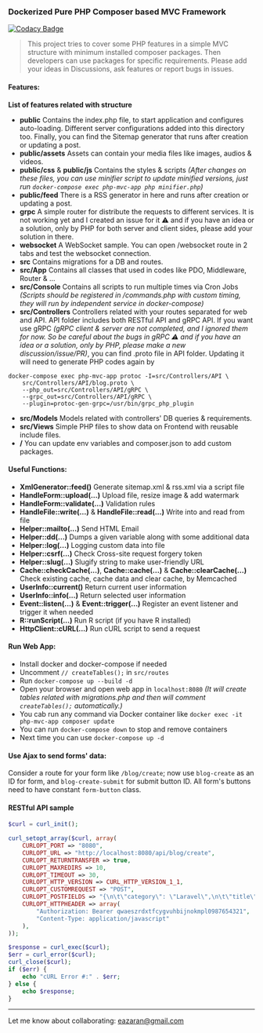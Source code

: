 ### Dockerized Pure PHP Composer based MVC Framework

[![Codacy Badge](https://api.codacy.com/project/badge/Grade/9b13bf034af64123821121d191acfaff)](https://app.codacy.com/manual/eazaran/php-mvc?utm_source=github.com&utm_medium=referral&utm_content=iazaran/php-mvc&utm_campaign=Badge_Grade_Dashboard)

> This project tries to cover some PHP features in a simple MVC structure with minimum installed composer packages. Then developers can use packages for specific requirements. Please add your ideas in Discussions, ask features or report bugs in issues.

#### Features:
**List of features related with structure**
- **public**
Contains the index.php file, to start application and configures auto-loading. Different server configurations added into this directory too. Finally, you can find the Sitemap generator that runs after creation or updating a post.
- **public/assets**
Assets can contain your media files like images, audios & videos.
- **public/css** & **public/js**
Contains the styles & scripts _(After changes on these files, you can use minifier script to update minified versions, just run `docker-compose exec php-mvc-app php minifier.php`)_
- **public/feed**
There is a RSS generator in here and runs after creation or updating a post.
- **grpc**
A simple router for distribute the requests to different services. It is not working yet and I created an issue for it ⚠ and if you have an idea or a solution, only by PHP for both server and client sides, please add your solution in there.
- **websocket**
A WebSocket sample. You can open /websocket route in 2 tabs and test the websocket connection.
- **src**
Contains migrations for a DB and routes.
- **src/App**
Contains all classes that used in codes like PDO, Middleware, Router & ...
- **src/Console**
Contains all scripts to run multiple times via Cron Jobs _(Scripts should be registered in /commands.php with custom timing, they will run by independent service in docker-compose)_
- **src/Controllers**
Controllers related with your routes separated for web and API. API folder includes both RESTful API and gRPC API. If you want use gRPC _(gRPC client & server are not completed, and I ignored them for now. So be careful about the bugs in gRPC ⚠ and if you have an idea or a solution, only by PHP, please make a new discussion/issue/PR)_, you can find .proto file in API folder. Updating it will need to generate PHP codes again by
```
docker-compose exec php-mvc-app protoc -I=src/Controllers/API \
    src/Controllers/API/blog.proto \
    --php_out=src/Controllers/API/gRPC \
    --grpc_out=src/Controllers/API/gRPC \
    --plugin=protoc-gen-grpc=/usr/bin/grpc_php_plugin
```
- **src/Models**
Models related with controllers' DB queries & requirements.
- **src/Views**
Simple PHP files to show data on Frontend with reusable include files.
- **/**
You can update env variables and composer.json to add custom packages.

#### Useful Functions:
- **XmlGenerator::feed()**
Generate sitemap.xml & rss.xml via a script file
- **HandleForm::upload(...)**
Upload file, resize image & add watermark
- **HandleForm::validate(...)**
Validation rules
- **HandleFile::write(...)** & **HandleFile::read(...)**
Write into and read from file
- **Helper::mailto(...)**
Send HTML Email
- **Helper::dd(...)**
Dumps a given variable along with some additional data
- **Helper::log(...)**
Logging custom data into file
- **Helper::csrf(...)**
Check Cross-site request forgery token
- **Helper::slug(...)**
Slugify string to make user-friendly URL
- **Cache::checkCache(...)**, **Cache::cache(...)** & **Cache::clearCache(...)**
Check existing cache, cache data and clear cache, by Memcached
- **UserInfo::current()**
Return current user information
- **UserInfo::info(...)**
Return selected user information
- **Event::listen(...)** & **Event::trigger(...)**
Register an event listener and trigger it when needed
- **R::runScript(...)**
Run R script (if you have R installed)
- **HttpClient::cURL(...)**
Run cURL script to send a request

#### Run Web App:
- Install docker and docker-compose if needed
- Uncomment `// createTables();` in `src/routes`
- Run `docker-compose up --build -d`
- Open your browser and open web app in `localhost:8080` _(It will create tables related with migrations.php and then will comment `createTables();` automatically.)_
- You cab run any command via Docker container like `docker exec -it php-mvc-app composer update`
- You can run `docker-compose down` to stop and remove containers
- Next time you can use `docker-compose up -d`

#### Use Ajax to send forms' data:
Consider a route for your form like `/blog/create`; now use `blog-create` as an ID for form, and `blog-create-submit` for submit button ID. All form's buttons need to have constant `form-button` class.

#### RESTful API sample

```php
$curl = curl_init();

curl_setopt_array($curl, array(
    CURLOPT_PORT => "8080",
    CURLOPT_URL => "http://localhost:8080/api/blog/create",
    CURLOPT_RETURNTRANSFER => true,
    CURLOPT_MAXREDIRS => 10,
    CURLOPT_TIMEOUT => 30,
    CURLOPT_HTTP_VERSION => CURL_HTTP_VERSION_1_1,
    CURLOPT_CUSTOMREQUEST => "POST",
    CURLOPT_POSTFIELDS => "{\n\t\"category\": \"Laravel\",\n\t\"title\": \"Laravel 6.7.0 Released\",\n\t\"subtitle\": \"The Laravel team released a minor version v6.7.0 this week, with the latest features, changes, and fixes for 6.x\",\n\t\"body\": \"&lt;p style=\\\"box-sizing: inherit; border: 0px solid; margin: 0px 0px 1.875rem; color: rgb(82, 82, 82); font-family: %26quot;Source Sans Pro%26quot;, system-ui, BlinkMacSystemFont, -apple-system, %26quot;Segoe UI%26quot;, Roboto, Oxygen, Ubuntu, Cantarell, %26quot;Fira Sans%26quot;, %26quot;Droid Sans%26quot;, %26quot;Helvetica Neue%26quot;, sans-serif; font-size: 20px; background-color: rgb(255, 255, 255);\\\">The Laravel team released a minor version v6.7.0 this week, with the latest features, changes, and fixes for 6.x:&lt;/p&gt;\",\n\t\"position\": \"2\"\n}",
    CURLOPT_HTTPHEADER => array(
        "Authorization: Bearer qwaeszrdxtfcygvuhbijnokmpl0987654321",
        "Content-Type: application/javascript"
    ),
));

$response = curl_exec($curl);
$err = curl_error($curl);
curl_close($curl);
if ($err) {
    echo "cURL Error #:" . $err;
} else {
    echo $response;
}
```

------------
Let me know about collaborating:
[eazaran@gmail.com](mailto:eazaran@gmail.com "eazaran@gmail.com")
